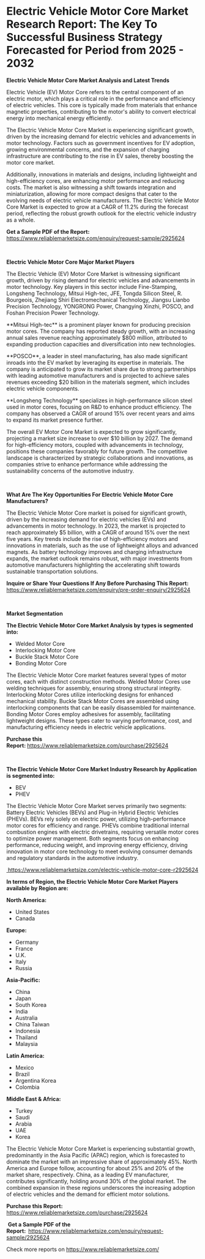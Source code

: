 <p><h1>Electric Vehicle Motor Core Market Research Report: The Key To Successful Business Strategy Forecasted for Period from 2025 - 2032</h1></p><p><strong>Electric Vehicle Motor Core Market Analysis and Latest Trends</strong></p>
<p><p>Electric Vehicle (EV) Motor Core refers to the central component of an electric motor, which plays a critical role in the performance and efficiency of electric vehicles. This core is typically made from materials that enhance magnetic properties, contributing to the motor's ability to convert electrical energy into mechanical energy efficiently.</p><p>The Electric Vehicle Motor Core Market is experiencing significant growth, driven by the increasing demand for electric vehicles and advancements in motor technology. Factors such as government incentives for EV adoption, growing environmental concerns, and the expansion of charging infrastructure are contributing to the rise in EV sales, thereby boosting the motor core market.</p><p>Additionally, innovations in materials and designs, including lightweight and high-efficiency cores, are enhancing motor performance and reducing costs. The market is also witnessing a shift towards integration and miniaturization, allowing for more compact designs that cater to the evolving needs of electric vehicle manufacturers. The Electric Vehicle Motor Core Market is expected to grow at a CAGR of 11.2% during the forecast period, reflecting the robust growth outlook for the electric vehicle industry as a whole.</p></p>
<p><strong>Get a Sample PDF of the Report:&nbsp;</strong> <a href="https://www.reliablemarketsize.com/enquiry/request-sample/2925624?utm_campaign=3072&utm_medium=2&utm_source=Github&utm_content=ia&utm_term=12032025&utm_id=electric-vehicle-motor-core">https://www.reliablemarketsize.com/enquiry/request-sample/2925624</a></p>
<p>&nbsp;</p>
<p><strong>Electric Vehicle Motor Core Major Market Players</strong></p>
<p><p>The Electric Vehicle (EV) Motor Core Market is witnessing significant growth, driven by rising demand for electric vehicles and advancements in motor technology. Key players in this sector include Fine-Stamping, Longsheng Technology, Mitsui High-tec, JFE, Tongda Silicon Steel, R. Bourgeois, Zhejiang Shiri Electromechanical Technology, Jiangsu Lianbo Precision Technology, YONGRONG Power, Changying Xinzhi, POSCO, and Foshan Precision Power Technology.</p><p>**Mitsui High-tec** is a prominent player known for producing precision motor cores. The company has reported steady growth, with an increasing annual sales revenue reaching approximately $800 million, attributed to expanding production capacities and diversification into new technologies.</p><p>**POSCO**, a leader in steel manufacturing, has also made significant inroads into the EV market by leveraging its expertise in materials. The company is anticipated to grow its market share due to strong partnerships with leading automotive manufacturers and is projected to achieve sales revenues exceeding $20 billion in the materials segment, which includes electric vehicle components.</p><p>**Longsheng Technology** specializes in high-performance silicon steel used in motor cores, focusing on R&D to enhance product efficiency. The company has observed a CAGR of around 15% over recent years and aims to expand its market presence further.</p><p>The overall EV Motor Core Market is expected to grow significantly, projecting a market size increase to over $10 billion by 2027. The demand for high-efficiency motors, coupled with advancements in technology, positions these companies favorably for future growth. The competitive landscape is characterized by strategic collaborations and innovations, as companies strive to enhance performance while addressing the sustainability concerns of the automotive industry.</p></p>
<p>&nbsp;</p>
<p><strong>What Are The Key Opportunities For Electric Vehicle Motor Core Manufacturers?</strong></p>
<p><p>The Electric Vehicle Motor Core market is poised for significant growth, driven by the increasing demand for electric vehicles (EVs) and advancements in motor technology. In 2023, the market is projected to reach approximately $5 billion, with a CAGR of around 15% over the next five years. Key trends include the rise of high-efficiency motors and innovations in materials, such as the use of lightweight alloys and advanced magnets. As battery technology improves and charging infrastructure expands, the market outlook remains robust, with major investments from automotive manufacturers highlighting the accelerating shift towards sustainable transportation solutions.</p></p>
<p><strong>Inquire or Share Your Questions If Any Before Purchasing This Report:</strong> <a href="https://www.reliablemarketsize.com/enquiry/pre-order-enquiry/2925624?utm_campaign=3072&utm_medium=2&utm_source=Github&utm_content=ia&utm_term=12032025&utm_id=electric-vehicle-motor-core">https://www.reliablemarketsize.com/enquiry/pre-order-enquiry/2925624</a></p>
<p>&nbsp;</p>
<p><strong>Market Segmentation</strong></p>
<p><strong>The Electric Vehicle Motor Core Market Analysis by types is segmented into:</strong></p>
<p><ul><li>Welded Motor Core</li><li>Interlocking Motor Core</li><li>Buckle Stack Motor Core</li><li>Bonding Motor Core</li></ul></p>
<p><p>The Electric Vehicle Motor Core market features several types of motor cores, each with distinct construction methods. Welded Motor Cores use welding techniques for assembly, ensuring strong structural integrity. Interlocking Motor Cores utilize interlocking designs for enhanced mechanical stability. Buckle Stack Motor Cores are assembled using interlocking components that can be easily disassembled for maintenance. Bonding Motor Cores employ adhesives for assembly, facilitating lightweight designs. These types cater to varying performance, cost, and manufacturing efficiency needs in electric vehicle applications.</p></p>
<p><strong>Purchase this Report:&nbsp;</strong><a href="https://www.reliablemarketsize.com/purchase/2925624?utm_campaign=3072&utm_medium=2&utm_source=Github&utm_content=ia&utm_term=12032025&utm_id=electric-vehicle-motor-core">https://www.reliablemarketsize.com/purchase/2925624</a></p>
<p>&nbsp;</p>
<p><strong>The Electric Vehicle Motor Core Market Industry Research by Application is segmented into:</strong></p>
<p><ul><li>BEV</li><li>PHEV</li></ul></p>
<p><p>The Electric Vehicle Motor Core Market serves primarily two segments: Battery Electric Vehicles (BEVs) and Plug-in Hybrid Electric Vehicles (PHEVs). BEVs rely solely on electric power, utilizing high-performance motor cores for efficiency and range. PHEVs combine traditional internal combustion engines with electric drivetrains, requiring versatile motor cores to optimize power management. Both segments focus on enhancing performance, reducing weight, and improving energy efficiency, driving innovation in motor core technology to meet evolving consumer demands and regulatory standards in the automotive industry.</p></p>
<p><a href="https://www.reliablemarketsize.com/electric-vehicle-motor-core-r2925624?utm_campaign=3072&utm_medium=2&utm_source=Github&utm_content=ia&utm_term=12032025&utm_id=electric-vehicle-motor-core">&nbsp;https://www.reliablemarketsize.com/electric-vehicle-motor-core-r2925624</a></p>
<p><strong>In terms of Region, the Electric Vehicle Motor Core Market Players available by Region are:</strong></p>
<p>
    <p> <strong> North America: </strong>
        <ul>
            <li>United States</li>
            <li>Canada</li>
        </ul>
        </p> 
    <p> <strong> Europe: </strong>
        <ul>
            <li>Germany</li>
            <li>France</li>
            <li>U.K.</li>
            <li>Italy</li>
            <li>Russia</li>
        </ul>
        </p> 
    <p> <strong> Asia-Pacific: </strong>
        <ul>
            <li>China</li>
            <li>Japan</li>
            <li>South Korea</li>
            <li>India</li>
            <li>Australia</li>
            <li>China Taiwan</li>
            <li>Indonesia</li>
            <li>Thailand</li>
            <li>Malaysia</li>
        </ul>
        </p> 
    <p> <strong> Latin America: </strong>
        <ul>
            <li>Mexico</li>
            <li>Brazil</li>
            <li>Argentina Korea</li>
            <li>Colombia</li>
        </ul>
        </p> 
    <p> <strong> Middle East & Africa: </strong>
        <ul>
            <li>Turkey</li>
            <li>Saudi</li>
            <li>Arabia</li>
            <li>UAE</li>
            <li>Korea</li>
        </ul>
    </p>
    </p>
<p><p>The Electric Vehicle Motor Core Market is experiencing substantial growth, predominantly in the Asia Pacific (APAC) region, which is forecasted to dominate the market with an impressive share of approximately 45%. North America and Europe follow, accounting for about 25% and 20% of the market share, respectively. China, as a leading EV manufacturer, contributes significantly, holding around 30% of the global market. The combined expansion in these regions underscores the increasing adoption of electric vehicles and the demand for efficient motor solutions.</p></p>
<p><strong>Purchase this Report: </strong><a href="https://www.reliablemarketsize.com/purchase/2925624?utm_campaign=3072&utm_medium=2&utm_source=Github&utm_content=ia&utm_term=12032025&utm_id=electric-vehicle-motor-core">https://www.reliablemarketsize.com/purchase/2925624</a></p>
<p>&nbsp;<strong>Get a Sample PDF of the Report:&nbsp;&nbsp;</strong><a href="https://www.reliablemarketsize.com/enquiry/request-sample/2925624?utm_campaign=3072&utm_medium=2&utm_source=Github&utm_content=ia&utm_term=12032025&utm_id=electric-vehicle-motor-core">https://www.reliablemarketsize.com/enquiry/request-sample/2925624</a></p>
<p><strong></strong></p>
<p>Check more reports on <a href="https://www.reliablemarketsize.com/?utm_campaign=3072&utm_medium=2&utm_source=Github&utm_content=ia&utm_term=12032025&utm_id=electric-vehicle-motor-core">https://www.reliablemarketsize.com/</a></p>
